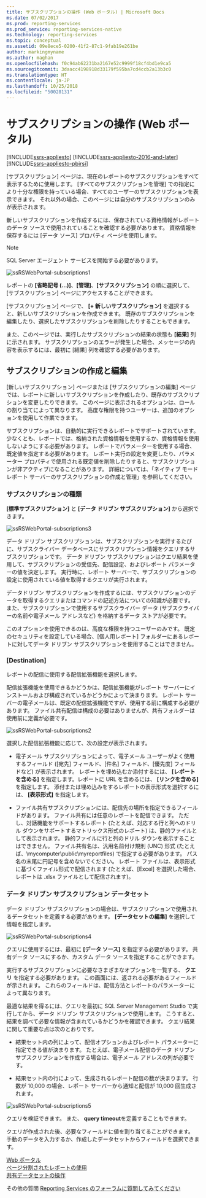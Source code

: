 ```yaml
---
title: サブスクリプションの操作 (Web ポータル) | Microsoft Docs
ms.date: 07/02/2017
ms.prod: reporting-services
ms.prod_service: reporting-services-native
ms.technology: reporting-services
ms.topic: conceptual
ms.assetid: 09e8ece5-0200-41f2-87c1-9fab19e261be
author: markingmyname
ms.author: maghan
ms.openlocfilehash: f0c94ab62231ba2167e52c9999f18cf4bd1e9ca5
ms.sourcegitcommit: 3daacc4198918d33179f595ba7cd4ccb2a13b3c0
ms.translationtype: HT
ms.contentlocale: ja-JP
ms.lasthandoff: 10/25/2018
ms.locfileid: "50028131"
---
```

# <a name="working-with-subscriptions-web-portal"></a>サブスクリプションの操作 (Web ポータル)

[!INCLUDE[ssrs-appliesto](../includes/ssrs-appliesto.md)] [!INCLUDE[ssrs-appliesto-2016-and-later](../includes/ssrs-appliesto-2016-and-later.md)] [!INCLUDE[ssrs-appliesto-pbirsi](../includes/ssrs-appliesto-pbirs.md)]

[サブスクリプション] ページは、現在のレポートのサブスクリプションをすべて表示するために使用します。 [すべてのサブスクリプションを管理] での指定により十分な権限を持っている場合、すべてのユーザーのサブスクリプションを表示できます。 それ以外の場合、このページには自分のサブスクリプションのみが表示されます。  
  
新しいサブスクリプションを作成するには、保存されている資格情報がレポートのデータ ソースで使用されていることを確認する必要があります。 資格情報を保存するには [データ ソース] プロパティ ページを使用します。  
  
> [!NOTE]
> SQL Server エージェント サービスを開始する必要があります。   
  
![ssRSWebPortal-subscriptions1](../reporting-services/media/ssrswebportal-subscriptions1.png)  
   
レポートの **[省略記号 (...)]**、**[管理]**、**[サブスクリプション]** の順に選択して、[サブスクリプション] ページにアクセスすることができます。  
  
[サブスクリプション] ページで、 **[+ 新しいサブスクリプション]** を選択すると、新しいサブスクリプションを作成できます。 既存のサブスクリプションを編集したり、選択したサブスクリプションを削除したりすることもできます。  
  
また、このページでは、実行したサブスクリプションの結果の状態も **[結果]** 列に示されます。 サブスクリプションのエラーが発生した場合、メッセージの内容を表示するには、最初に [結果] 列を確認する必要があります。  
  
## <a name="creating-or-editing-a-subscription"></a>サブスクリプションの作成と編集  
[新しいサブスクリプション] ページまたは [サブスクリプションの編集] ページでは、レポートに新しいサブスクリプションを作成したり、既存のサブスクリプションを変更したりできます。 このページに表示されるオプションは、ロールの割り当てによって異なります。 高度な権限を持つユーザーは、追加のオプションを使用して作業できます。  
  
サブスクリプションは、自動的に実行できるレポートでサポートされています。 少なくとも、レポートでは、格納された資格情報を使用するか、資格情報を使用しないようにする必要があります。 レポートでパラメーターを使用する場合、既定値を指定する必要があります。 レポート実行の設定を変更したり、パラメーター プロパティで使用される既定値を削除したりすると、サブスクリプションが非アクティブになることがあります。 詳細については、「ネイティブ モード レポート サーバーのサブスクリプションの作成と管理」を参照してください。  
  
### <a name="type-of-subscription"></a>サブスクリプションの種類  
**[標準サブスクリプション]** と **[データ ドリブン サブスクリプション]** から選択できます。  
  
![ssRSWebPortal-subscriptions3](../reporting-services/media/ssrswebportal-subscriptions3.png)  
   
データ ドリブン サブスクリプションは、サブスクリプションを実行するたびに、サブスクライバー データベースにサブスクリプション情報をクエリするサブスクリプションです。 データ ドリブン サブスクリプションはクエリ結果を使用して、サブスクリプションの受信先、配信設定、およびレポート パラメーターの値を決定します。 実行時に、レポート サーバーで、サブスクリプションの設定に使用されている値を取得するクエリが実行されます。   
  
データドリブン サブスクリプションを作成するには、サブスクリプションのデータを取得するクエリまたはコマンドの記述方法についての知識が必要です。 また、サブスクリプションで使用するサブスクライバー データ (サブスクライバーの名前や電子メール アドレスなど) を格納するデータ ストアが必要です。  
  
このオプションを使用できるのは、高度な権限を持つユーザーのみです。 既定のセキュリティを設定している場合、[個人用レポート] フォルダーにあるレポートに対してデータ ドリブン サブスクリプションを使用することはできません。  
  
### <a name="destination"></a>[Destination]  
レポートの配信に使用する配信拡張機能を選択します。   
  
配信拡張機能を使用できるかどうかは、配信拡張機能がレポート サーバーにインストールおよび構成されているかどうかによって決まります。 レポート サーバーの電子メールは、既定の配信拡張機能ですが、使用する前に構成する必要があります。 ファイル共有配信は構成の必要はありませんが、共有フォルダーは使用前に定義が必要です。  
  
![ssRSWebPortal-subscriptions2](../reporting-services/media/ssrswebportal-subscriptions2.png)  
  
選択した配信拡張機能に応じて、次の設定が表示されます。  
  
-   電子メール サブスクリプションによって、電子メール ユーザーがよく使用するフィールド ([宛先] フィールド、[件名] フィールド、[優先度] フィールドなど) が表示されます。 レポートを埋め込むか添付するには、 **[レポートを含める]** を指定します。レポートに URL を含めるには、 **[リンクを含める]** を指定します。 添付または埋め込みをするレポートの表示形式を選択するには、 **[表示形式]** を指定します。  
  
-   ファイル共有サブスクリプションには、配信先の場所を指定できるフィールドがあります。 ファイル共有には任意のレポートを配信できます。 ただし、対話機能をサポートするレポート (たとえば、対応する行と列へのドリル ダウンをサポートするマトリックス形式のレポート) は、静的ファイルとして表示されます。 静的ファイルに行と列のドリル ダウンを表示することはできません。 ファイル共有名は、汎用名前付け規則 (UNC) 形式 (たとえば、\mycomputer\public\myreportfiles) で指定する必要があります。 パス名の末尾に円記号を含めないでください。 レポート ファイルは、表示形式に基づくファイル形式で配信されます (たとえば、[Excel] を選択した場合、レポートは .xlsx ファイルとして配信されます)。  
  
### <a name="data-driven-subscription-dataset"></a>データ ドリブン サブスクリプション データセット  
データ ドリブン サブスクリプションの場合は、サブスクリプションで使用されるデータセットを定義する必要があります。 **[データセットの編集]** を選択して情報を指定します。  
  
![ssRSWebPortal-subscriptions4](../reporting-services/media/ssrswebportal-subscriptions4.png)  
  
クエリに使用するには、最初に **[データ ソース]** を指定する必要があります。 共有データ ソースにするか、カスタム データ ソースを指定することができます。  
  
実行するサブスクリプションに必要なさまざまなオプションを一覧する、 **クエリ** を指定する必要があります。 この画面には、返される必要があるフィールドが示されます。 これらのフィールドは、配信方法とレポートのパラメーターによって異なります。  
  
最適な結果を得るには、クエリを最初に SQL Server Management Studio で実行してから、データ ドリブン サブスクリプションで使用します。 こうすると、結果を調べて必要な情報が含まれているかどうかを確認できます。 クエリ結果に関して重要な点は次のとおりです。  
  
-   結果セット内の列によって、配信オプションおよびレポート パラメーターに指定できる値が決まります。 たとえば、電子メール配信のデータ ドリブン サブスクリプションを作成する場合は、電子メール アドレスの列が必要です。  
  
-   結果セット内の行によって、生成されるレポート配信の数が決まります。 行数が 10,000 の場合、レポート サーバーから通知と配信が 10,000 回生成されます。  
  
![ssRSWebPortal-subscriptions5](../reporting-services/media/ssrswebportal-subscriptions5.png)  
  
クエリを検証できます。 また、 **query timeout**を定義することもできます。  
  
クエリが作成された後、必要なフィールドに値を割り当てることができます。 手動のデータを入力するか、作成したデータセットからフィールドを選択できます。

[Web ポータル](../reporting-services/web-portal-ssrs-native-mode.md)  
[ページ分割されたレポートの使用](working-with-paginated-reports-web-portal.md)  
[共有データセットの操作](../reporting-services/work-with-shared-datasets-web-portal.md)

その他の質問 [Reporting Services のフォーラムに質問してみてください](https://go.microsoft.com/fwlink/?LinkId=620231)
